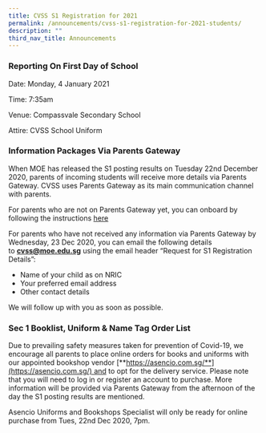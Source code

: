 ```yaml
---
title: CVSS S1 Registration for 2021
permalink: /announcements/cvss-s1-registration-for-2021-students/
description: ""
third_nav_title: Announcements
---
```


### Reporting On First Day of School 

Date: Monday, 4 January 2021  

Time: 7:35am

Venue: Compassvale Secondary School

Attire: CVSS School Uniform

### Information Packages Via Parents Gateway

When MOE has released the S1 posting results on Tuesday 22nd December 2020, parents of incoming students will receive more details via Parents Gateway. CVSS uses Parents Gateway as its main communication channel with parents.

  

For parents who are not on Parents Gateway yet, you can onboard by following the instructions [here](/files/2021%20Parents%20Gateway%20Letter%20for%20Parents.pdf)

For parents who have not received any information via Parents Gateway by Wednesday, 23 Dec 2020, you can email the following details to [**cvss@moe.edu.sg**](mailto:cvss@moe.edu.sg) using the email header “Request for S1 Registration Details”:

- Name of your child as on NRIC
- Your preferred email address
-  Other contact details

We will follow up with you as soon as possible.

### Sec 1 Booklist, Uniform & Name Tag Order List

Due to prevailing safety measures taken for prevention of Covid-19, we encourage all parents to place online orders for books and uniforms with our appointed bookshop vendor [**https://asencio.com.sg/**](https://asencio.com.sg/) and to opt for the delivery service. Please note that you will need to log in or register an account to purchase. More information will be provided via Parents Gateway from the afternoon of the day the S1 posting results are mentioned.

  

Asencio Uniforms and Bookshops Specialist will only be ready for online purchase from Tues, 22nd Dec 2020, 7pm.